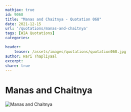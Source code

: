 ```yaml
---
mathjax: true
id: 9068
title: "Manas and Chaitnya - Quotation 068"
date: 2021-12-15
url: '/quotations/manas-and-chaitnya'
tags: [WIA Quotations] 
categories: 

header:
    teaser: /assets/images/quotations/quotation068.jpg
author: Hari Thapliyaal 
excerpt:
share: true 
---
```


# Manas and Chaitnya

![Manas and Chaitnya](/assets/images/quotations/quotation068.jpg)
